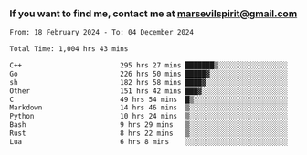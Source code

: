 ### If you want to find me, contact me at marsevilspirit@gmail.com

<!--
**marsevilspirit/marsevilspirit** is a ✨ _special_ ✨ repository because its `README.md` (this file) appears on your GitHub profile.

Here are some ideas to get you started:

- 🔭 I’m currently working on ...
- 🌱 I’m currently learning ...
- 👯 I’m looking to collaborate on ...
- 🤔 I’m looking for help with ...
- 💬 Ask me about ...
- 📫 How to reach me: ...
- 😄 Pronouns: ...
- ⚡ Fun fact: ...
-->
<!--START_SECTION:waka-->

```txt
From: 18 February 2024 - To: 04 December 2024

Total Time: 1,004 hrs 43 mins

C++                        295 hrs 27 mins ███████▒░░░░░░░░░░░░░░░░░   29.41 %
Go                         226 hrs 50 mins █████▓░░░░░░░░░░░░░░░░░░░   22.58 %
sh                         182 hrs 58 mins ████▓░░░░░░░░░░░░░░░░░░░░   18.21 %
Other                      151 hrs 42 mins ███▓░░░░░░░░░░░░░░░░░░░░░   15.10 %
C                          49 hrs 54 mins  █▒░░░░░░░░░░░░░░░░░░░░░░░   04.97 %
Markdown                   14 hrs 46 mins  ▒░░░░░░░░░░░░░░░░░░░░░░░░   01.47 %
Python                     10 hrs 24 mins  ▒░░░░░░░░░░░░░░░░░░░░░░░░   01.04 %
Bash                       9 hrs 29 mins   ▒░░░░░░░░░░░░░░░░░░░░░░░░   00.94 %
Rust                       8 hrs 22 mins   ▒░░░░░░░░░░░░░░░░░░░░░░░░   00.83 %
Lua                        6 hrs 8 mins    ░░░░░░░░░░░░░░░░░░░░░░░░░   00.61 %
```

<!--END_SECTION:waka-->
